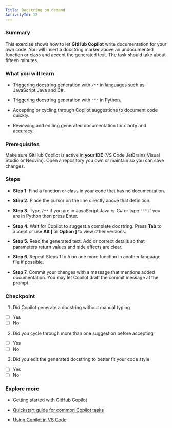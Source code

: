 ```yaml
---
Title: Docstring on demand
ActivityId: 12
---
```


### Summary

This exercise shows how to let **GitHub Copilot** write documentation for your own code. You will insert a docstring marker above an undocumented function or class and accept the generated text. The task should take about fifteen minutes.

### What you will learn

- Triggering docstring generation with `/**` in languages such as JavaScript Java and C#.

- Triggering docstring generation with `"""` in Python.

- Accepting or cycling through Copilot suggestions to document code quickly.

- Reviewing and editing generated documentation for clarity and accuracy.

### Prerequisites

Make sure GitHub Copilot is active in **your IDE** (VS Code JetBrains Visual Studio or Neovim). Open a repository you own or maintain so you can save changes.

### Steps

- **Step 1.** Find a function or class in your code that has no documentation.

- **Step 2.** Place the cursor on the line directly above that definition.

- **Step 3.** Type `/**` if you are in JavaScript Java or C# or type `"""` if you are in Python then press Enter.

- **Step 4.** Wait for Copilot to suggest a complete docstring. Press **Tab** to accept or use **Alt ]** or **Option ]** to view other versions.

- **Step 5.** Read the generated text. Add or correct details so that parameters return values and side effects are clear.

- **Step 6.** Repeat Steps 1 to 5 on one more function in another language file if possible.

- **Step 7.** Commit your changes with a message that mentions added documentation. You may let Copilot draft the commit message at the prompt.

### Checkpoint

1. Did Copilot generate a docstring without manual typing

- [ ] Yes
- [ ] No

2. Did you cycle through more than one suggestion before accepting

- [ ] Yes
- [ ] No

3. Did you edit the generated docstring to better fit your code style

- [ ] Yes
- [ ] No

### Explore more

- [Getting started with GitHub Copilot](https://docs.github.com/en/copilot/getting-started-with-github-copilot)

- [Quickstart guide for common Copilot tasks](https://docs.github.com/en/copilot/quickstart)

- [Using Copilot in VS Code](https://github.blog/ai-and-ml/github-copilot/documenting-and-explaining-legacy-code-with-github-copilot-tips-and-examples/)
